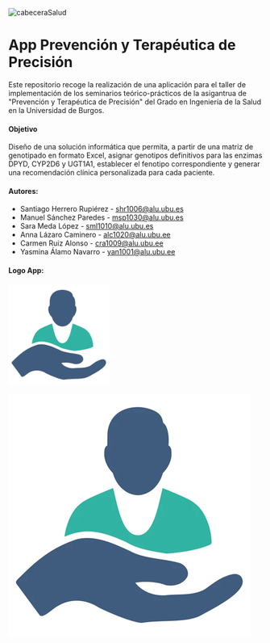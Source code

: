 ![cabeceraSalud](https://github.com/user-attachments/assets/d272dd39-1d24-477c-b57e-08d1b0b581b5)

# App Prevención y Terapéutica de Precisión

Este repositorio recoge la realización de una aplicación para el taller de implementación de los seminarios teórico-prácticos de la asigantrua de "Prevención y Terapéutica de Precisión" del Grado en Ingeniería de la Salud en la Universidad de Burgos. 

#### Objetivo
Diseño de una solución informática que permita, a partir de una matriz de genotipado en formato Excel, asignar genotipos definitivos para las enzimas DPYD, CYP2D6 y UGT1A1, establecer el fenotipo correspondiente y generar una recomendación clínica personalizada para cada
paciente.

#### Autores: 
- Santiago Herrero Rupiérez - shr1006@alu.ubu.es
- Manuel Sánchez Paredes - msp1030@alu.ubu.es
- Sara Meda López - sml1010@alu.ubu.es
- Anna Lázaro Caminero - alc1020@alu.ubu.ee
- Carmen Ruiz Alonso - cra1009@alu.ubu.ee
- Yasmina Álamo Navarro - yan1001@alu.ubu.ee

#### Logo App: 
<img src="https://github.com/sml1010/App_Prevencion_y_Terapeutica_de_Precision/blob/main/LOGO%20APP.png?raw=true" 
     alt="Logo de la app" width="200">
     
![LOGO APP](https://github.com/sml1010/App_Prevencion_y_Terapeutica_de_Precision/blob/main/LOGO%20APP.png?raw=true)
